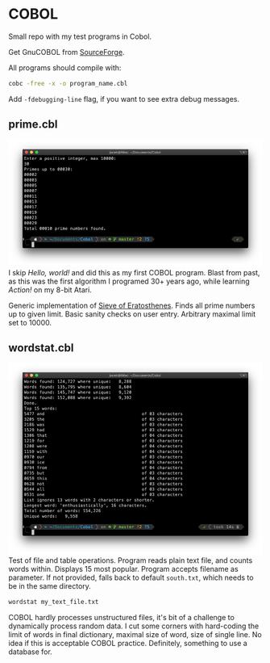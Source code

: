 # COBOL

Small repo with my test programs in Cobol.

Get GnuCOBOL from [SourceForge](https://sourceforge.net/p/open-cobol/wiki/Home/).

All programs should compile with:

```bash
cobc -free -x -o program_name.cbl
```

Add `-fdebugging-line` flag, if you want to see extra debug messages.

## prime.cbl

![terminal screenshot](screenshots/prime.png)
I skip *Hello, world!* and did this as my first COBOL program. Blast from past, as this was the first algorithm I programed 30+ years ago, while learning *Action!* on my 8-bit Atari.

Generic implementation of [Sieve of Eratosthenes](https://en.wikipedia.org/wiki/Sieve_of_Eratosthenes). Finds all prime numbers up to given limit. Basic sanity checks on user entry. Arbitrary maximal limit set to 10000.

## wordstat.cbl

![terminal screenshot](screenshots/wordstat.png)
Test of file and table operations. Program reads plain text file, and counts words within. Displays 15 most popular. Program accepts filename as parameter. If not provided, falls back to default `south.txt`, which needs to be in the same directory.

```bash
wordstat my_text_file.txt
```

COBOL hardly processes unstructured files, it's bit of a challenge to dynamically process random data. I cut some corners with hard-coding the limit of words in final dictionary, maximal size of word, size of single line. No idea if this is acceptable COBOL practice. Definitely, something to use a database for.

